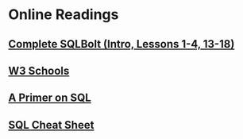 # Online Readings

## [Complete SQLBolt (Intro, Lessons 1-4, 13-18)](http://sqlbolt.com/)

## [W3 Schools](https://www.w3schools.com/sql/trysql.asp?filename=trysql_select_all)

## [A Primer on SQL](https://openlibra.com/en/book/a-primer-on-sql-3rd-edition)

## [SQL Cheat Sheet](http://www.cheat-sheets.org/sites/sql.su/)